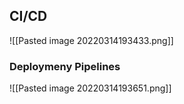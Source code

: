 ## CI/CD

![[Pasted image 20220314193433.png]]

### Deploymeny Pipelines
![[Pasted image 20220314193651.png]]
